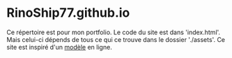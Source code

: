 
# RinoShip77.github.io
Ce répertoire est pour mon portfolio. Le code du site est dans 'index.html'. Mais celui-ci dépends de tous ce qui ce trouve dans le dossier './assets'. Ce site est inspiré d'un [modèle](V3\assets\README.md) en ligne.
